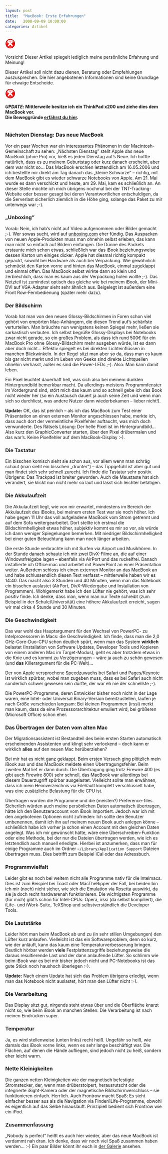 ```yaml
---
layout: post
title:  "MacBook: Erste Erfahrungen"
date:   2008-09-09 10:00:00
categories: Artikel
---
```




<div class="warning" style="min-height: 50px; overflow: hidden">
<img src="/Bilder/Warning.png" class="backButton">
<p style="margin-top: 15px;" class="strong">Vorsicht! Dieser Artikel spiegelt
lediglich meine persönliche Erfahrung und Meinung!</p><p
style="clear:left; margin-top: 0; margin-bottom: 0;">Dieser Artikel soll nicht
dazu dienen, Beratung oder Empfehlungen auszusprechen. Die hier angebotenen
Informationen sind keine Grundlage für etwaige Entscheide.</p></div>

<div class="warning" style="margin-top: 10px; min-height: 50px; overflow:
hidden">
<img src="/Bilder/Warning.png" class="backButton">
<p style="font-weight: bold" class="strong"><i>UPDATE</i>: Mittlerweile besitze
ich ein ThinkPad x200 und ziehe dies dem MacBook vor.<br>Die Beweggründe
<a href="/Artikel/x200" title="ThinkPad x200">erfährst du
hier</a>.</p></div>

<h3>Nächsten Dienstag: Das neue MacBook</h3>

<p>
Vor ein paar Wochen war ein interessantes Phänomen in der
Macintosh-Gemeinschaft zu sehen: „Nächsten Dienstag” stellt Apple das neue
MacBook (ohne Pro) vor, hieß es jeden Dienstag auf’s Neue. Ich hoffte
natürlich, dass es zu meinem Geburtstag oder kurz danach erscheint, aber dem
war nicht so… Das MacBook erschien letztendlich am 16.05.2006 und ich bestellte
mir direkt am Tag danach das „kleine Schwarze” – richtig, mit dem MacBook gibt
es wieder schwarze Notebooks von Apple. Am 21. Mai wurde es dann verschickt und
heute, am 29. Mai, kam es schließlich an. An dieser Stelle möchte ich mich
übrigens nochmal bei der TNT-Tracking-Website oder besser gesagt bei deren
Verantwortlichen entschuldigen, da die Serverlast sicherlich ziemlich in die
Höhe ging, solange das Paket zu mir unterwegs war ;-).
</p>
<h3>„Unboxing”</h3>
<p>
Vorab: Nein, ich hab’s nicht auf Video aufgenommen oder Bilder gemacht ;-). Wer
sowas sucht, wird auf <a href="http://www.unboxing.com/" title="unboxing.com"
target="_blank">unboxing.com</a> eher fündig. Das Auspacken von neuen
Apple-Produkten muss man ohnehin selbst erleben, das kann man nicht so einfach
auf Bildern einfangen. Die Dünne des Packets erstaunte mich schon etwas,
schließlich war das iBook beziehungsweise dessen Karton um einiges dicker.
Apple hat diesmal richtig kompakt gepackt, sowohl bei Hardware als auch bei
Verpackung. Wie gewöhnlich schmückt den Karton vorne und hinten das MacBook,
einmal zugeklappt und einmal offen. Das MacBook selbst wirkte dann so klein und
zerbrechlich, dass man es kaum aus der Verpackung holen wollte ;-). Das
Netzteil ist zumindest optisch das gleiche wie bei meinem iBook, der Mini-DVI
auf VGA-Adapter sieht sehr ähnlich aus. Beigelegt ist außerdem eine Front
Row-Fernbedienung (später mehr dazu).
</p>

<h3>Der Bildschirm</h3>
<p>
Vorab hat man von den neuen Glossy-Bildschirmen in Foren schon viel gehört von
empörten Mac-Anhängern, die diesen Trend auf’s schärfste verturteilen. Man
bräuchte nun wenigstens keinen Spiegel mehr, ließen sie sarkastisch verlauten.
Ich selbst begrüße Glossy-Displays bei Notebooks zwar nicht gerade, so ein
großes Problem, als dass ich rund 500€ für ein MacBook Pro ohne
Glossy-Bildschirm mehr ausgeben würde, ist es dann aber doch nicht… Effektiv
spiegelt es bei direkten Lichteinflüssen in manchen Blickwinkeln. In der Regel
sitzt man aber so da, dass man es kaum bis gar nicht merkt und im Leben von
Geeks sind direkte Lichtquellen ohnehin verhasst, außer es sind die Power-LEDs
;-). Also: Man kann damit leben.
</p>
<p>
Ein Pixel leuchtet dauerhaft hell, was sich also bei meinem dunklen
Hintergrundbild bemerkbar macht. Da allerdings meistens Programmfenster im
Vordergrund sind, stört mich das kaum und so schnell gebe ich das Book nicht
wieder her (so ein Austausch dauert ja auch seine Zeit und wenn man sich so
durchliest, was andere Nutzer dann wiederbekamen – lieber nicht!).
</p>
<p>
<strong>Update:</strong> OK, das ist peinlich – als ich das MacBook zum Test
einer Präsentation an einen externen Monitor angeschlossen habe, merkte ich,
dass auch dort der vermeintliche Pixelfehler auftaucht, was mich doch
verwunderte. Des Rätsels Lösung: Der helle Pixel ist im Hintergrundbild… Also
kurz den GraphicConverter starten, über den Pixel drübermalen und das war’s.
Keine Pixelfehler auf dem MacBook-Display :-).
</p>

<h3>Die Tastatur</h3>
<p>
Ein bisschen komisch sieht sie schon aus, vor allem wenn man schräg schaut (man
sieht ein bisschen „drunter”) – das Tippgefühl ist aber gut und man findet sich
sehr schnell zurecht. Ich finde die Tastatur sehr positiv. Übrigens: Das
Trackpad ist breiter geworden. Auch die Maustaste hat sich verändert, sie
klickt nun nicht mehr so laut und lässt sich leichter betätigen.
</p>

<h3>Die Akkulaufzeit</h3>
<p>
Die Akkulaufzeit liegt, wie von mir erwartet, mindestens im Bereich der
Akkulaufzeit des iBooks, bei meinem ersten Test war sie noch höher. Ich habe
gegen 11 Uhr das voll aufgeladene MacBook vom Strom getrennt und auf dem Sofa
weitergearbeitet. Dort stellte ich erstmal die Bildschirmhelligkeit etwas
höher, subjektiv kommt es mir so vor, als würde ich dann weniger Spiegelungen
bemerken. Mit niedriger Bildschirmhelligkeit bei einer guten Beleuchtung kann
man noch länger arbeiten.
</p>
<p>
Die erste Stunde verbrachte ich mit Surfen via Airport und Musikhören. In der
Stunde danach schaute ich mir zwei DivX-Filme an, die auf einer Windowsfreigabe
lagen – ebenfalls via AirPort und das ruckelfrei. Danach installierte ich
Office:mac und arbeitet mit PowerPoint an einer Präsentation weiter. Außerdem
schloss ich einen externen Monitor an das MacBook an und habe schlussendlich
diesen Text verfasst – mittlerweile haben wir es 14:40. Das macht also 3
Stunden und 40 Minuten, wenn man das Notebook ein bisschen auslastet (AirPort,
DivX-Wiedergabe und Installation von Programmen). Wohlgemerkt habe ich den
Lüfter nie gehört, was ich sehr positiv finde. Ich denke, dass man, wenn man
nur Texte schreibt (zum Beispiel in der Schule/Universität) eine höhere
Akkulaufzeit erreicht, sagen wir mal cirka 4 Stunde und 30 Minuten.
</p>

<h3>Die Geschwindigkeit</h3>
<p>
Das war wohl das Hauptargument für den Wechsel von PowerPC- zu Intelprozessoren
in Macs: die Geschwindigkeit. Ich finde, dass man die 2,0 GHz-Core-Duo-CPU
schon deutlich spürt, wenn man das System <strong>wirklich</strong> belastet
(Installation von Software Updates, Developer Tools und Kopieren von einem
anderen Mac im Target-Modus), geht es aber trotzdem etwas in die Knie und es
kommt zu Verzögerungen – wäre ja auch zu schön gewesen (und
<strong>das</strong> Killerargument für die PC-Welt)…
</p>
<p>
Der von Apple versprochene Speedzuwachs bei Safari und Pages/Keynote ist
wirklich spürbar, wobei man zugeben muss, dass es bei Safari auch nicht
sonderlich schwer gewesen sein dürfte, der war eh nie der schnellste ;-).
</p>
<p>
Die PowerPC-Programme, deren Entwickler bisher noch nicht in der Lage waren,
eine Intel- oder Universal Binary-Version bereitzustellen, laufen je nach Größe
verschieden langsam: Bei kleinen Programmen (irssi) merkt man kaum, dass da
eine Prozessorarchitektur emuliert wird, bei größeren (Microsoft Office) schon
eher.
</p>

<h3>Das Übertragen der Daten vom alten Mac</h3>
<p>
Der Migrationsassistent ist Bestandteil des beim ersten Starten automatisch
erscheinenden Assistenten und klingt sehr verlockend – doch kann er wirklich
<strong>alles</strong> auf den neuen Mac herüberziehen?
</p>
<p>
Bei mir hat es nicht ganz geklappt. Beim ersten Versuch ging plötzlich mein
iBook aus und das MacBook meldete einen Übertragungsfehler. Beim zweiten Mal
lief er dann durch. Die Übertragung ging trotz Firewire 400 (es gibt auch
Firewire 800) sehr schnell, das MacBook war allerdings bei diesem Dauerzugriff
spürbar ausgelastet. Vielleicht sollte man erwähnen, dass ich mein
Heimverzeichnis via FileVault komplett verschlüsselt habe, was eine zusätzliche
Belastung für die CPU ist.
</p>
<p>
Übertragen wurden die Programme und die (meisten?) Preference-files. Sicherlich
würden auch meine persönlichen Daten automatisch übertragen, hätte ich den
Benutzeraccount vom iBook importiert. Jedoch war ich mit den angebotenen
Optionen nicht zufrieden: Ich sollte den Benutzer umbenennen, damit ich ihn auf
meinem neuen Book auch anlegen könne – schließlich habe ich vorher ja schon
einen Account mit den gleichen Daten angelegt. Was ich mir gewünscht hätte,
wäre eine Überschreiben-Funktion oder eine Methode, bei der nur die Dateien
übertragen werden, wie ich es letztendlich auch manuell erledigte. Hierbei ist
anzumerken, dass man für einige Programme auch im Ordner
<code>~/Library/Application Support</code> Dateien übertragen muss. Dies
betrifft zum Beispiel iCal oder das Adressbuch.
</p>

<h3>Programmvielfalt</h3>
<p>
Leider gibt es noch bei weitem nicht alle Programme nativ für die Intelmacs.
Dies ist zum Beispiel bei Toast oder MacTheRipper der Fall, bei beiden bin ich
mir (noch) nicht sicher, wie sich die Emulation via Rosetta auswirkt, da sie ja
doch recht hardwarenah funktionieren. Die wichtigsten Programme (für mich)
gibt’s schon für Intel-CPUs: Opera, irssi (da selbst kompiliert), die iLife-
und iWork-Suite, TeXShop und selbstverständlich die Developer Tools.
</p>

<h3>Die Lautstärke</h3>
<p>
Leider hört man beim MacBook ab und zu (in sehr stillen Umgebungen) den Lüfter
kurz anlaufen. Vielleicht ist das ein Softwareproblem, denn so kurz, wie der
anläuft, kann das kaum eine Temperaturverbesserung bringen. Deutlich hörbar
werden <b>viele</b> Festplattenzugriffe beziehungsweise die daraus
resultierende Last und der dann anlaufende Lüfter. So schlimm wie beim iBook
war es bei mir bisher jedoch nicht und PC-Notebooks ist das gute Stück noch
haushoch überlegen :-).
</p>

<p>
<strong>Update:</strong> Nach einem Update hat sich das Problem übrigens
erledigt, wenn man das Notebook nicht auslastet, hört man den Lüfter nicht :-).
</p>

<h3>Die Verarbeitung</h3>
<p>
Das Display sitzt gut, nirgends steht etwas über und die Oberfläche knarzt
nicht so, wie beim iBook an manchen Stellen: Die Verarbeitung ist nach meinen
Eindrücken super.
</p>

<h3>Temperatur</h3>
<p>
Ja, es wird stellenweise (unten links) recht heiß. Ungefähr so heiß, wie damals
das iBook vorne links, wenn es sehr lange beschäftigt war. Die Flächen, auf
denen die Hände aufliegen, sind jedoch nicht zu heiß, sondern eher leicht warm.
</p>


<h3>Nette Kleinigkeiten</h3>
<p>
Die ganzen netten Kleinigkeiten wie der magnetisch befestigte Stromstecker,
der, wenn man drüberstolpert, herausrutscht oder die integrierte iSight-Kamera
oder der magnetische Bildschirmverschluss – sie funktionieren einfach.
Herrlich. Auch Frontrow macht Spaß: Es sieht einfacher besser aus als die
Navigation via Finder/iLife-Programme, obwohl es eigentlich auf das Selbe
hinausläuft. Prinzipiell bedient sich Frontrow wie ein iPod.
</p>

<h3>Zusammenfassung</h3>
<p>
„Nobody is perfect” heißt es auch hier wieder, aber das neue MacBook ist
verdammt nah dran. Ich denke, dass wir noch viel Spaß zusammen haben werden…
:-) Ein paar Bilder könnt ihr euch in <a href="/Galerie/MacBook"
title="Galerie">der Galerie</a> ansehen.
</p>

